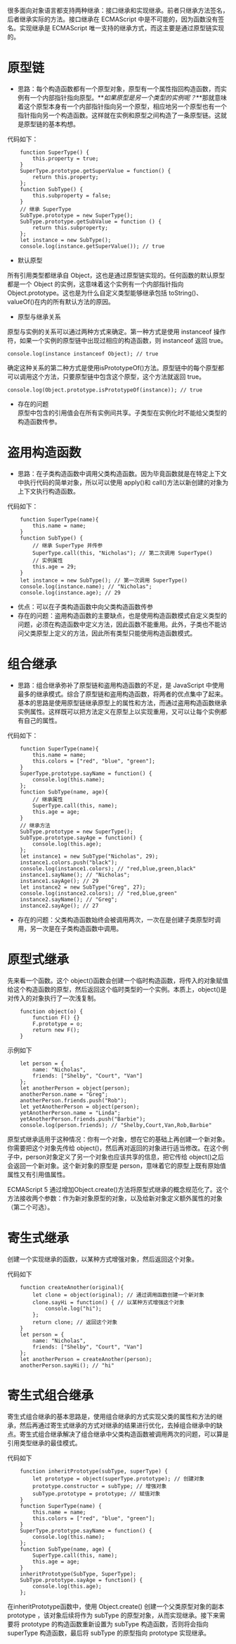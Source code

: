 很多面向对象语言都支持两种继承：接口继承和实现继承。前者只继承方法签名，后者继承实际的方法。接口继承在 ECMAScript 中是不可能的，因为函数没有签名。实现继承是 ECMAScript 唯一支持的继承方式，而这主要是通过原型链实现的。

# 原型链
* 思路：每个构造函数都有一个原型对象，原型有一个属性指回构造函数，而实例有一个内部指针指向原型。**_如果原型是另一个类型的实例呢？_**那就意味着这个原型本身有一个内部指针指向另一个原型，相应地另一个原型也有一个指针指向另一个构造函数。这样就在实例和原型之间构造了一条原型链。这就是原型链的基本构想。  

代码如下：
```
    function SuperType() {
        this.property = true;
    }
    SuperType.prototype.getSuperValue = function() {
        return this.property;
    };
    function SubType() {
        this.subproperty = false;
    }
    // 继承 SuperType
    SubType.prototype = new SuperType();
    SubType.prototype.getSubValue = function () {
        return this.subproperty;
    };
    let instance = new SubType();
    console.log(instance.getSuperValue()); // true
```
* 默认原型  

所有引用类型都继承自 Object，这也是通过原型链实现的。任何函数的默认原型都是一个 Object 的实例，这意味着这个实例有一个内部指针指向 Object.prototype。这也是为什么自定义类型能够继承包括 toString()、valueOf()在内的所有默认方法的原因。  

* 原型与继承关系  

原型与实例的关系可以通过两种方式来确定。第一种方式是使用 instanceof 操作符，如果一个实例的原型链中出现过相应的构造函数，则 instanceof 返回 true。  

`console.log(instance instanceof Object); // true`  

确定这种关系的第二种方式是使用isPrototypeOf()方法。原型链中的每个原型都可以调用这个方法，只要原型链中包含这个原型，这个方法就返回 true。  

`console.log(Object.prototype.isPrototypeOf(instance)); // true`  

* 存在的问题  
原型中包含的引用值会在所有实例间共享。子类型在实例化时不能给父类型的构造函数传参。
# 盗用构造函数
* 思路：在子类构造函数中调用父类构造函数。因为毕竟函数就是在特定上下文中执行代码的简单对象，所以可以使用 apply()和 call()方法以新创建的对象为上下文执行构造函数。  

代码如下：
```
    function SuperType(name){
        this.name = name;
    }
    function SubType() {
        // 继承 SuperType 并传参
        SuperType.call(this, "Nicholas"); // 第二次调用 SuperType()
        // 实例属性
        this.age = 29;
    }
    let instance = new SubType(); // 第一次调用 SuperType()
    console.log(instance.name); // "Nicholas";
    console.log(instance.age); // 29 
```
* 优点：可以在子类构造函数中向父类构造函数传参
* 存在的问题：盗用构造函数的主要缺点，也是使用构造函数模式自定义类型的问题，必须在构造函数中定义方法，因此函数不能重用。此外，子类也不能访问父类原型上定义的方法，因此所有类型只能使用构造函数模式。
# 组合继承
* 思路：组合继承弥补了原型链和盗用构造函数的不足，是 JavaScript 中使用最多的继承模式。综合了原型链和盗用构造函数，将两者的优点集中了起来。基本的思路是使用原型链继承原型上的属性和方法，而通过盗用构造函数继承实例属性。这样既可以把方法定义在原型上以实现重用，又可以让每个实例都有自己的属性。  

代码如下：
```
    function SuperType(name){
        this.name = name;
        this.colors = ["red", "blue", "green"];
    }
    SuperType.prototype.sayName = function() {
        console.log(this.name);
    };
    function SubType(name, age){
        // 继承属性
        SuperType.call(this, name);
        this.age = age;
    }
    // 继承方法
    SubType.prototype = new SuperType();
    SubType.prototype.sayAge = function() {
        console.log(this.age);
    };
    let instance1 = new SubType("Nicholas", 29);
    instance1.colors.push("black");
    console.log(instance1.colors); // "red,blue,green,black"
    instance1.sayName(); // "Nicholas";
    instance1.sayAge(); // 29
    let instance2 = new SubType("Greg", 27);
    console.log(instance2.colors); // "red,blue,green"
    instance2.sayName(); // "Greg";
    instance2.sayAge(); // 27 
```
* 存在的问题：父类构造函数始终会被调用两次，一次在是创建子类原型时调用，另一次是在子类构造函数中调用。
# 原型式继承
先来看一个函数。这个 object()函数会创建一个临时构造函数，将传入的对象赋值给这个构造函数的原型，然后返回这个临时类型的一个实例。本质上，object()是对传入的对象执行了一次浅复制。
```
    function object(o) {
        function F() {}
        F.prototype = o;
        return new F();
    } 
```
示例如下
```
    let person = {
        name: "Nicholas",
        friends: ["Shelby", "Court", "Van"]
    };
    let anotherPerson = object(person);
    anotherPerson.name = "Greg";
    anotherPerson.friends.push("Rob");
    let yetAnotherPerson = object(person);
    yetAnotherPerson.name = "Linda";
    yetAnotherPerson.friends.push("Barbie");
    console.log(person.friends); // "Shelby,Court,Van,Rob,Barbie"
```
原型式继承适用于这种情况：你有一个对象，想在它的基础上再创建一个新对象。 你需要把这个对象先传给 object()，然后再对返回的对象进行适当修改。在这个例子中，person对象定义了另一个对象也应该共享的信息，把它传给 object()之后会返回一个新对象。这个新对象的原型是 person，意味着它的原型上既有原始值属性又有引用值属性。  

ECMAScript 5 通过增加Object.create()方法将原型式继承的概念规范化了。这个方法接收两个参数：作为新对象原型的对象，以及给新对象定义额外属性的对象（第二个可选）。
# 寄生式继承
创建一个实现继承的函数，以某种方式增强对象，然后返回这个对象。  

代码如下
```
    function createAnother(original){
        let clone = object(original); // 通过调用函数创建一个新对象
        clone.sayHi = function() { // 以某种方式增强这个对象
            console.log("hi");
        };
        return clone; // 返回这个对象
    } 
    let person = {
        name: "Nicholas",
        friends: ["Shelby", "Court", "Van"]
    };
    let anotherPerson = createAnother(person);
    anotherPerson.sayHi(); // "hi"
```
# 寄生式组合继承
寄生式组合继承的基本思路是，使用组合继承的方式实现父类的属性和方法的继承，然后再通过寄生式继承的方式对继承的结果进行优化，去掉组合继承中的缺点。寄生式组合继承解决了组合继承中父类构造函数被调用两次的问题，可以算是引用类型继承的最佳模式。  

代码如下
```
    function inheritPrototype(subType, superType) {
        let prototype = object(superType.prototype); // 创建对象
        prototype.constructor = subType; // 增强对象
        subType.prototype = prototype; // 赋值对象
    } 
    function SuperType(name) {
        this.name = name;
        this.colors = ["red", "blue", "green"];
    }
    SuperType.prototype.sayName = function() {
        console.log(this.name);
    };
    function SubType(name, age) {
        SuperType.call(this, name);
        this.age = age;
    }
    inheritPrototype(SubType, SuperType);
    SubType.prototype.sayAge = function() {
        console.log(this.age);
    }; 
```
在inheritPrototype函数中，使用 Object.create() 创建一个父类原型对象的副本 prototype ，该对象后续将作为 subType 的原型对象，从而实现继承。接下来需要将 prototype 的构造函数重新设置为 subType 构造函数，否则将会指向 superType 构造函数，最后将 subType 的原型指向 prototype 实现继承。
